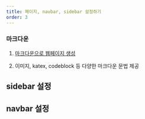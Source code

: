 ```yaml
---
title: 페이지, navbar, sidebar 설정하기
order: 3
---
```


### 마크다운

1. [마크다운으로 웹페이지 생성](https://vuepress-theme-hope.github.io/v2/cookbook/tutorial/content.html)

2. 이미지, katex, codeblock 등 다양한 마크다운 문법 제공

## sidebar 설정

## navbar 설정

